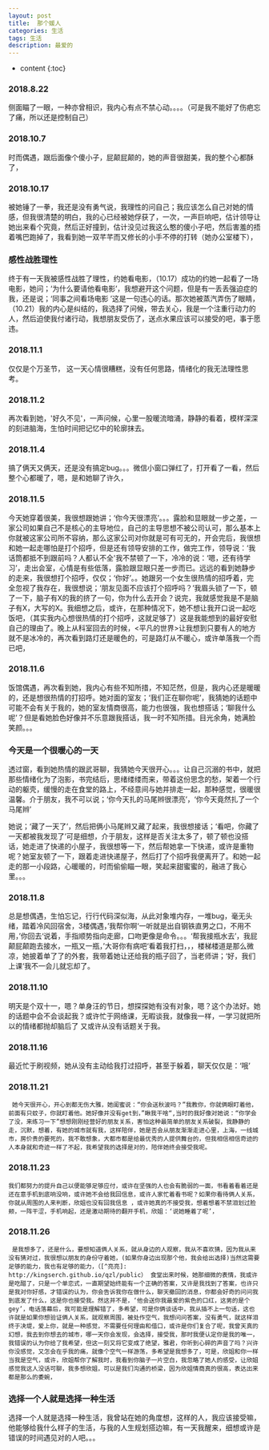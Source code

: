 ```yaml
---
layout: post
title:  那个媛人
categories: 生活 
tags: 生活 
description: 最爱的
---
```


* content
{:toc}

###  2018.8.22
   侧面瞄了一眼，一种亦曾相识，我内心有点不禁心动。。。。（可是我不能好了伤疤忘了痛，所以还是控制自己）
###  2018.10.7
   时而偶遇，跟后面像个傻小子，屁颠屁颠的，她的声音很甜美，我的整个心都酥了，
###  2018.10.17
   被她锤了一拳，我还是没有勇气说，我理性的问自己；我应该怎么自己对她的情感，但我很清楚的明白，我的心已经被她俘获了，一次，一声巨响吧，估计领导让她出来看个究竟，然后正好撞到，估计没见过我这么憨的傻小子吧，然后害羞的捂着嘴巴跑掉了，我看到她一双芊芊而又修长的小手不停的打转（她办公室楼下），
###  感性战胜理性
   终于有一天我被感性战胜了理性，约她看电影，（10.17）成功的约她一起看了一场电影，她问；‘为什么要请他看电影’，我想避开这个问题，但是有一丢丢强迫症的我，还是说；‘同事之间看场电影 ’这是一句违心的话。那次她被蒸汽弄伤了眼睛，（10.21）我的内心是纠结的，我选择了问候，带去关心，我是一个注重行动力的人，然后迫使我付诸行动，我想朋友受伤了，送点水果应该可以接受的吧，事于愿违。
###  2018.11.1
   仅仅是个万圣节， 这一天心情很糟糕，没有任何思路，情绪化的我无法理性思考。
###  2018.11.2
   再次看到她，'好久不见'，一声问候，心里一股暖流暗涌，静静的看着，模样深深的刻进脑海，生怕时间把记忆中的轮廓抹去。
###  2018.11.4
   搞了俩天又俩天，还是没有搞定bug。。。微信小窗口弹红了，打开看了一看，然后整个心都暖了，嗯，是和她聊了许久，
###  2018.11.5
   今天她穿着很美，我很想跟她讲；‘你今天很漂亮’。。。露脸和显眼就一步之差，一家公司如果自己不是核心的主导地位，自己的主导思想不被公司认可，那么基本上你就被这家公司所不容纳，那么这家公司对你就是可有可无的，开会完后，我很想和她一起走哪怕是打个招呼，但是还有领导安排的工作，做完工作，领导说：‘我话筒都抵不到跟前吗？人都认不全'我不禁顿了一下，冷冷的说：‘嗯，还有待学习’，走出会室，心情是有些低落，露脸跟显眼只差一步而已。远远的看到她静步的走来，我很想打个招呼，仅仅；‘你好’。。她跟另一个女生很热情的招呼着，完全忽视了我存在，我很想说；‘朋友见面不应该打个招呼吗？’我眉头锁了一下，顿了一下，脑子有X的我的挤了一句，你为什么去开会？说完，我就感觉我是不是脑子有X，大写的X。我细想之后，或许，在那种情况下，她不想让我开口说一起吃饭吧，（其实我内心想很热情的打个招呼，这就足够了）这是我能想到的最好安慰自己的理由了。晚上从科室回去的时候，<平凡的世界>让我想到只要有人的地方就不是冰冷的，再次看到路灯还是暖色的，可是路灯从不暖心，或许单落我一个而已吧，
###  2018.11.6
   饭馆偶遇，再次看到她，我内心有些不知所措，不知茫然，但是，我内心还是暖暖的，还是想很热情的打招呼。她对面的室友；‘我们正在聊你呢’，我猜她的话题中可能不会有关于我的，她的室友情商很高，能力也很强，我也想搭话；‘聊我什么呢’？但是看她脸色好像并不乐意跟我搭话，我一时不知所措。目光余角，她满脸笑颜。。。
###  今天是一个很暖心的一天
   透过窗，看到她热情的跟武哥聊，我猜她今天很开心。。。让自己沉溺的书中，就把那些情绪化为了泡影，书完结后，思绪缕缕而来，带着这份思念的愁，架着一个行动的躯壳，缓慢的走在食堂的路上，不经意间与她并排走一起，那种感觉，很暖很温馨。介于朋友，我不可以说；‘你今天扎的马尾辫很漂亮’，‘你今天竟然扎了一个马尾辫’
   
   她说；‘藏了一天了’，然后把俩小马尾辫又藏了起来，我很想接话；‘看吧，你藏了一天都被我发现了’可是细想，介于朋友，这样是否关注太多了，顿了顿也没搭话，她走进了快递的小屋子，我很想等一下，然后帮她拿一下快递，或许是重物呢？她室友顿了一下，跟着走进快递屋子，然后打了个招呼我便离开了。和她一起走的那一小段路，心暖暖的，时而偷偷瞄一眼，笑起来甜蜜蜜的，融进了我心里。。。  
###  2018.11.8
   总是想偶遇，生怕忘记，行行代码深似海，从此对象堆内存，一堆bug，毫无头绪，踏着冷风回宿舍，3楼偶遇，’我帮你啊‘一听就是出自钢铁直男之口，不用不用，’你回去‘说着，手指顺势指向走廊，口吻更像是命令。。。‘帮我接瓶水去’，我屁颠屁颠跑去接水，一瓶又一瓶，’大哥你有病吧‘看着我打扫，，，楼梯楼道是那么微凉，她披着单了了的外套，我带着她让还给我的瓶子回了，当老师讲；‘好，我们上课‘我不一会儿就忘却了。
###  2018.11.10
   明天是个双十一，嗯？单身汪的节日，想探探她有没有对象，嗯？这个办法好。她的话题中会不会谈起我？或许忙于网络课，无暇谈我，就像我一样，一学习就把所以的情绪都抛却脑后了 又或许从没有话题关于我。
###  2018.11.16
   最近忙于刷视频，她从没有主动给我打过招呼，甚至于躲着，聊天仅仅是：‘哦’
###  2018.11.21
     她今天很开心，开心到都无伤大雅，她闺蜜说：“你会送秋波吗？”我教你，你就俩眼盯着他，前面有只蚊子，你就盯着他。她好像并没有get到，”瞅我干啥“,当时的我好像对她说：“你学会了没，来练习一下”想想刚刚经营好的朋友关系，害怕这种最简单的朋友关系破裂，我静静的走，沉默，想着，有她的城市就有我，这样陪伴，她是否会从朋友渐渐走进心里，上海，一线城市，房价贵的要死的，我不敢想象，大都市都是给最优秀的人提供舞台的，但我相信相信奇迹的人本身就和奇迹一样了不起，我希望我的选择是对的，陪伴她终会接受我呢。
###  2018.11.23
    我们都努力的提升自己以便能够足够应付，或许在坚强的人也会有脆弱的一面，书看着看着还是还在意手机到底响没响，或许她不会给我回信息，或许人家忙着看书呢？如果你看待俩人关系，你就从周围的人来判断，欣姐也没有回我信息 ，或许她真的不接受我，想着想着不禁泪划过脸颊，一阵干涩，手机响起，还是激动期待的翻开手机，欣姐：‘说她睡着了呢’，
###  2018.11.26
     是我想多了，还是什么，要想知道俩人关系，就从身边的人观察，我从不喜欢猜，因为我从来没有猜对过，我很想以朋友的身份守着她，(如果你身边出现那个他，我会给出选择)当然这需要足够的能力，我也有足够的能力，（[^亮亮]: http://kingserch.github.io/qzl/public） 食堂出来时候，她那细微的表情，我或许是吃醋了，只是一个单恋式，一直期望始终能有一个正确的答案，又许是我找到了答案，也许只是我对你好感，才错误的认为，你会告诉我你在做什么，聊天撤回的消息，你都会好奇的问问我到底发了什么，这是你也接受我。然这并不是，‘他会送你我最爱的紫色的口红，这男的是个gey’，电话落幕后，我可能是理解错了，多希望，可是你俩谈话中，我从插不上一句话，这也许就是如果你想验证俩人关系，就观察周围，被处作空气，我想问问答案，没有勇气，就这样泪终于决堤，爱上你，就是一种感觉，不需要任何理由和借口，或许是你们复合了呢，我曾天真的幻想，我去到你想去的城市，哪一天你会发现，会选择，接受我，那时我便认定你是我的唯一，我错误的认为你给了我希望，但这一刻又将它变成了绝望，雅君，你听到心碎的声音了吗？兴许你没感觉，又怎会在乎我的痛，就像个空气一样游荡，多希望是我想多了，可是，欣姐和你一样当我是空气，或许，欣姐帮你了解我时，我看到你脑子一片空白，我忽略了她人的感受，让欣姐感觉我这人没话可聊，我多想欣姐，可以是我们沟通的桥梁，因为欣姐情商真的很高，表达出来都是那么的委婉，
###  选择一个人就是选择一种生活
   选择一个人就是选择一种生活，我曾站在她的角度想，这样的人，我应该接受嘛，他能够给我什么样子的生活，与我的人生规划搭边嘛，有一天我醒来，细想或许是错误的时间遇见对的人吧。。。
   
   
   
   
   
